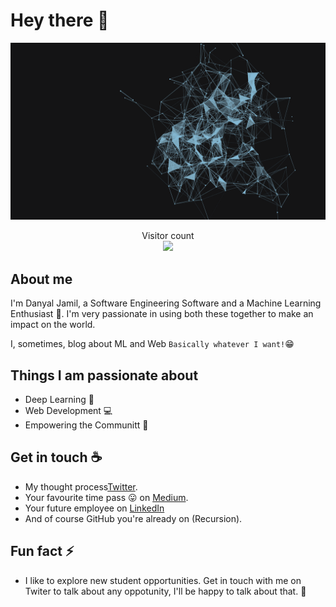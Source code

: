# Hey there :wave:

<img src="https://github.com/D3nii/D3nii/blob/master/resources/Ai.gif" alt="Hello world">

<p align="center"> 
  Visitor count<br>
  <img src="https://profile-counter.glitch.me/D3nii/count.svg" />
</p>

## About me

I'm Danyal Jamil, a Software Engineering Software and a Machine Learning Enthusiast :robot:. I'm very passionate in using both these together to make an impact on the world.

I, sometimes, blog about ML and Web `Basically whatever I want!`:grin:


## Things I am passionate about

- Deep Learning :robot:
- Web Development 💻
- Empowering the Communitt :muscle:

## Get in touch :coffee:

- My thought process[Twitter](https://twitter.com/Danyal0_o).
- Your favourite time pass :stuck_out_tongue: on [Medium](https://medium.com/@D3nii).
- Your future employee on [LinkedIn](https://www.linkedin.com/in/d3ni/)
- And of course GitHub you're already on (Recursion).

## Fun fact :zap:

- I like to explore new student opportunities. Get in touch with me on Twiter to talk about any oppotunity, I'll be happy to talk about that. :pray:

<!--
D3nii/D3nii is a ✨ _special_ ✨ repository because its `README.md` (this file) appears on your GitHub profile and it's heavily inspired by sagar-viradiya's profile.

- The Gif is from https://giphy.com/gifs/black-and-white-trippy-abstract-l1KdbtnCAlxSEzi1i
-->
